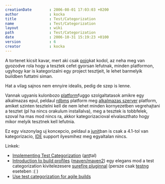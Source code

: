 ```yaml
---
creationDate        : 2006-08-01 17:03:03 +0200 
author              : kocka 
title               : Test/Categorization 
name                : Test/Categorization 
layout              : wiki 
path                : Test/Categorization 
date                : 2006-10-31 15:19:23 +0100 
version             : 6 
creator             : kocka 
---
```

A tortenet kicsit kavar, mert aki csak [pojo](../pojo.html)kat kodol, az neha meg van gyozodve rola hogy a tesztek cefet gyorsan lefutnak, minden platformon, ugyhogy kar is kategorizalni egy project tesztjeit, le lehet barmelyik buildben futtatni siman.

Hat a vilag sajnos nem ennyire idealis, pedig de szep is lenne.

Vannak ugyanis kulonbozo [platform](../Missing.html)fuggo szolgaltatasok amikre egy alkalmazas epul, peldaul [rdbms](../RDBMS.html) platform meg [alkalmazas szerver](../Alkalmazas%20Szerver.html) platform, amiket szinten tesztelni kell de nem lehet minden kornyezetben vegrehajtani a tesztet (pl ha nincs orakulum installalva), meg a tesztek is tobbfelek, szoval ha mas mod nincs ra, akkor kategorizacioval elvalaszthato hogy mikor melyik tesztnek kell lefutnia.

Ez egy viszonylag uj koncepcio, peldaul a [junit](../junit.html)ban is csak a 4.1-tol van kategorizacio, [IDE](../IDE.html) support ilyesmihez meg egyaltalan nincs.

Linkek:

*   [Implementing Test Categorization](http://thediscoblog.com/?p=19) ([ant](../ant.html)tal)
*   [Introduction to build profiles](http://maven.apache.org/guides/introduction/introduction-to-profiles.html) ([maven/maven2](../maven/maven2.html)) egy elegans mod a test categorization kivitelezesere [surefire pluginnal](http://maven.apache.org/plugins/maven-surefire-plugin/examples/testng.html) (persze csak [testng](../testng.html) eseteben :( )
*   [Use test categorization for agile builds](http://www.ibm.com/developerworks/java/library/j-cq10316/index.html?ca=drs-)


